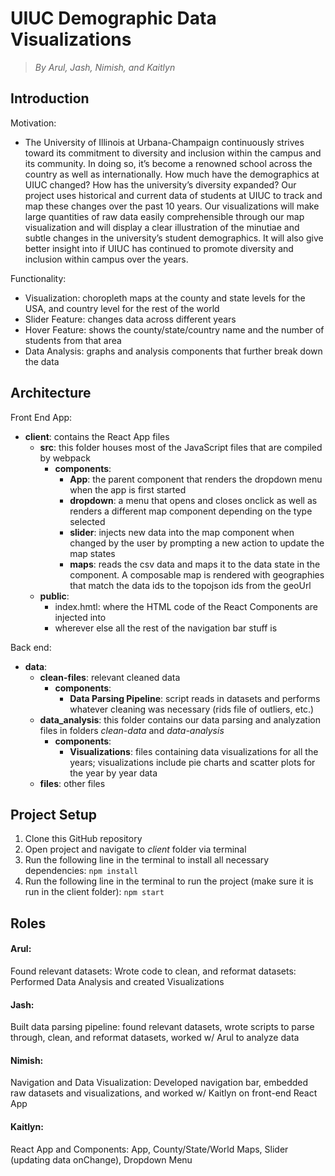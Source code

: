 # UIUC Demographic Data Visualizations
> *By Arul, Jash, Nimish, and Kaitlyn*

## Introduction 
Motivation: 
* The University of Illinois at Urbana-Champaign continuously strives toward its commitment to diversity and inclusion within the campus and its community. In doing so, it’s become a renowned school across the country as well as internationally. How much have the demographics at UIUC changed? How has the university’s diversity expanded? Our project uses historical and current data of students at UIUC to track and map these changes over the past 10 years. Our visualizations will make large quantities of raw data easily comprehensible through our map visualization and will display a clear illustration of the minutiae and subtle changes in the university’s student demographics. It will also give better insight into if UIUC has continued to promote diversity and inclusion within campus over the years.

Functionality:
* Visualization: choropleth maps at the county and state levels for the USA, and country level for the rest of the world
* Slider Feature: changes data across different years
* Hover Feature: shows the county/state/country name and the number of students from that area
* Data Analysis: graphs and analysis components that further break down the data

## Architecture
Front End App: 
* **client**: contains the React App files
  * **src**: this folder houses most of the JavaScript files that are compiled by webpack
    * **components**: 
      * **App**: the parent component that renders the dropdown menu when the app is first started
      * **dropdown**: a menu that opens and closes onclick as well as renders a different map component depending on the type selected
      * **slider**: injects new data into the map component when changed by the user by prompting a new action to update the map states
      * **maps**: reads the csv data and maps it to the data state in the component. A composable map is rendered with geographies that match the data ids to the topojson ids from the geoUrl
  * **public**: 
    * index.hmtl: where the HTML code of the React Components are injected into
    * wherever else all the rest of the navigation bar stuff is 


Back end: 
* **data**: 
  * **clean-files**: relevant cleaned data
    * **components**: 
        * **Data Parsing Pipeline**: script reads in datasets and performs whatever cleaning was necessary (rids file of outliers, etc.)
  * **data_analysis**: this folder contains our data parsing and analyzation files in folders *clean-data* and *data-analysis*
    * **components**: 
        * **Visualizations**: files containing data visualizations for all the years; visualizations include pie charts and scatter plots for the year by year data
  * **files**: other files
   

## Project Setup
1. Clone this GitHub repository
2. Open project and navigate to *client* folder via terminal
3. Run the following line in the terminal to install all necessary dependencies: 
```npm install```
4. Run the following line in the terminal to run the project (make sure it is run in the client folder): 
```npm start```

## Roles
#### Arul: 
Found relevant datasets: Wrote code to clean, and reformat datasets: Performed Data Analysis and created Visualizations
#### Jash: 
Built data parsing pipeline: found relevant datasets, wrote scripts to parse through, clean, and reformat datasets, worked w/ Arul to analyze data
#### Nimish: 
Navigation and Data Visualization: Developed navigation bar, embedded raw datasets and visualizations, and worked w/ Kaitlyn on front-end React App
#### Kaitlyn: 
React App and Components: App, County/State/World Maps, Slider (updating data onChange), Dropdown Menu
